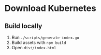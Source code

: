 # Download Kubernetes

## Build locally

1. Run `./scripts/generate-index.go`
2. Build assets with `npm build`
3. Open `dist/index.html`
